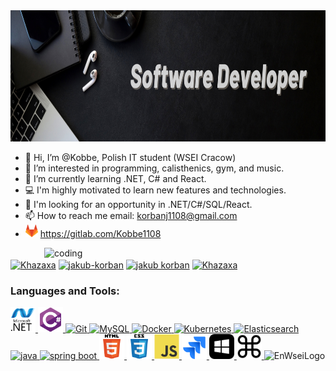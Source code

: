 <img src="IMGS/Banner.png" width= 1080 height = 210>





- 👋 Hi, I’m @Kobbe, Polish IT student (WSEI Cracow)
- 👀 I’m interested in programming, calisthenics, gym, and music.
- 🌱 I’m currently learning .NET, C# and React.
- 💻 I'm highly motivated to learn new features and technologies.
- 💞️ I'm looking for an opportunity in .NET/C#/SQL/React.
- 📫 How to reach me email: korbanj1108@gmail.com
- <img src="IMGS/gitlab.svg" width= 20 height = 20> https://gitlab.com/Kobbe1108

<!---
Khazaxa/Khazaxa is a ✨ special ✨ repository because its `README.md` (this file) appears on your GitHub profile.
You can click the Preview link to take a look at your changes.
--->





<img align="right" alt="coding" width="450" 
src="https://media.giphy.com/media/qgQUggAC3Pfv687qPC/giphy.gif" alt="coding">






<p align="left">
<a href="https://twitter.com/Khazaxa" target="blank"><img align="center" src="https://raw.githubusercontent.com/rahuldkjain/github-profile-readme-generator/master/src/images/icons/Social/twitter.svg" alt="Khazaxa" height="30" width="40" /></a>
<a href="https://www.linkedin.com/in/jakub-korban-63162b237/" target="blank"><img align="center" src="https://raw.githubusercontent.com/rahuldkjain/github-profile-readme-generator/master/src/images/icons/Social/linked-in-alt.svg" alt="jakub-korban" height="30" width="40" /></a>
<a href="https://www.facebook.com/profile.php?id=100010183157893" target="blank"><img align="center" src="https://raw.githubusercontent.com/rahuldkjain/github-profile-readme-generator/master/src/images/icons/Social/facebook.svg" alt="jakub korban" height="30" width="40" /></a>
<a href="https://www.instagram.com/Khazaxa/" target="blank"><img align="center" src="https://raw.githubusercontent.com/rahuldkjain/github-profile-readme-generator/master/src/images/icons/Social/instagram.svg" alt="Khazaxa" height="30" width="40" /></a>
</p>

<h3 align="left">Languages and Tools:</h3>
<a href="https://dotnet.microsoft.com/" target="_blank" rel="noreferrer"> <img src="https://raw.githubusercontent.com/devicons/devicon/master/icons/dot-net/dot-net-original-wordmark.svg" alt="dotnet" width="40" height="40"/> </a>
<a href="https://www.w3schools.com/cs/" target="_blank" rel="noreferrer"> <img src="https://raw.githubusercontent.com/devicons/devicon/master/icons/csharp/csharp-original.svg" alt="csharp" width="40" height="40"/> </a> 
<a href="https://git-scm.com/doc" target="_blank" rel="noreferrer"> <img src="https://img.icons8.com/?size=48&id=20906&format=png" alt="Git" width="40" height="40"/> </a>
<a href="https://dev.mysql.com/doc/" target="_blank" rel="noreferrer"> <img src="https://img.icons8.com/?size=48&id=9nLaR5KFGjN0&format=png" alt="MySQL" width="40" height="40"/> </a>
<a href="https://docs.docker.com/" target="_blank" rel="noreferrer"> <img src="https://img.icons8.com/?size=48&id=22813&format=png" alt="Docker" width="40" height="40"/> </a>
<a href="https://kubernetes.io/docs/home/" target="_blank" rel="noreferrer"> <img src="https://img.icons8.com/?size=48&id=cvzmaEA4kC0o&format=png" alt="Kubernetes" width="40" height="40"/> </a>
<a href="https://www.elastic.co/guide/index.html" target="_blank" rel="noreferrer"> <img src="https://img.icons8.com/?size=48&id=aGBLcugRkYpT&format=png" alt="Elasticsearch" width="40" height="40"/> </a>
<a href="https://docs.oracle.com/en/java/javase/21/" target="_blank" rel="noreferrer"> <img src="https://img.icons8.com/?size=80&id=lTKW3iI3wIT0&format=png" alt="java" width="40" height="40"/> </a>
<a href="https://spring.io/projects/spring-boot" target="_blank" rel="noreferrer"> <img src="https://img.icons8.com/?size=48&id=90519&format=png" alt="spring boot" width="40" height="40"/> </a>
<a href="https://www.w3.org/html/" target="_blank" rel="noreferrer"> <img src="https://raw.githubusercontent.com/devicons/devicon/master/icons/html5/html5-original-wordmark.svg" alt="html5" width="40" height="40"/> </a> 
<a href="https://www.w3schools.com/css/" target="_blank" rel="noreferrer"> <img src="https://raw.githubusercontent.com/devicons/devicon/master/icons/css3/css3-original-wordmark.svg" alt="css3" width="40" height="40"/> </a>  
<a href="https://developer.mozilla.org/en-US/docs/Web/JavaScript" target="_blank" rel="noreferrer"> <img src="https://raw.githubusercontent.com/devicons/devicon/master/icons/javascript/javascript-original.svg" alt="javascript" width="40" height="40"/> </a> 
<a href="https://jira.atlassian.com/" target="_blank" rel="noreferrer"> <img src="IMGS/jira.svg" alt="jira" width="40" height="40"/> </a> 
<a href="https://www.microsoft.com/pl-pl/windows?r=1" target="_blank" rel="noreferrer"> <img src="IMGS/windows.svg" alt="windows" width="40" height="40"/> </a> 
<a href="https://www.apple.com/pl/macos/sonoma/" target="_blank" rel="noreferrer"> <img src="IMGS/mac.svg" alt="macos" width="40" height="40"/> </a> 
<!-- 
 <a href="https://developer.apple.com/swift/" target="_blank" rel="noreferrer"> <img src="https://raw.githubusercontent.com/github/explore/80688e429a7d4ef2fca1e82350fe8e3517d3494d/topics/swift/swift.png" alt="Swift" width="40" height="40"> </a>
 <a href="https://developer.apple.com/" target="_blank" rel="noreferrer"> <img src="https://raw.githubusercontent.com/github/explore/80688e429a7d4ef2fca1e82350fe8e3517d3494d/topics/ios/ios.png" alt="iOS" width="40" height="40"> </a> 
 <a href="https://developer.apple.com/xcode/" target="_blank" rel="noreferrer"> <img src="https://developer.apple.com/assets/elements/icons/xcode-12/xcode-12-96x96_2x.png" alt="Xcode" width="40" height="40"> </a> 
--->




<img src="https://en.wsei.edu.pl/wp-content/uploads//2019/03/wsei-logo-svg-en.svg" alt="EnWseiLogo" width="350" height="290">

